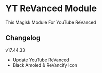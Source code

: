 # YT ReVanced Module
This Magisk Module For YouTube ReVanced

## Changelog
v17.44.33
- Update YouTube ReVanced
- Black Amoled & ReVancify Icon
